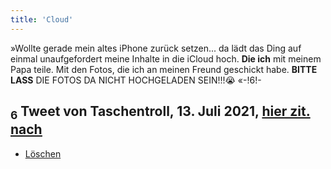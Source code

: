 ```yaml
---
title: 'Cloud'
---
```


»Wollte gerade mein altes iPhone zurück setzen... da lädt das Ding auf einmal unaufgefordert meine Inhalte in die iCloud hoch. **Die ich** mit meinem Papa teile. Mit den Fotos, die ich an meinen Freund geschickt habe. **BITTE LASS** DIE FOTOS DA NICHT HOCHGELADEN SEIN!!!😭   «-!6!-
## <sub class="subscript">**6**</sub> Tweet von Taschentroll, 13. Juli 2021, [hier zit. <u>nach</u>](https://twitter.com/Taschentroll/status/1414866541619949569?s=20)

* [Löschen](Deleting_de)
